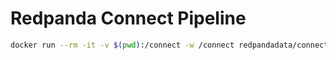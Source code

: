 # Redpanda Connect Pipeline

```bash
docker run --rm -it -v $(pwd):/connect -w /connect redpandadata/connect:4.47 run -r "resources/*.yaml"
```
